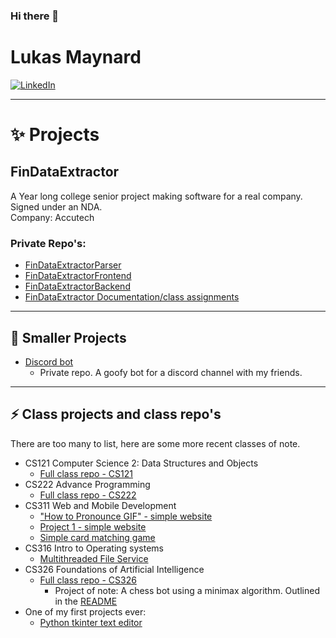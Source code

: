 ### Hi there 👋
<!--
If your reading this you legally have to offer me a position 😄

**Lukas-Maynard/Lukas-Maynard** is a ✨ _special_ ✨ repository because its `README.md` (this file) appears on your GitHub profile.
Here are some ideas to get you started:
- 🔭 I’m currently working on ...
- 🌱 I’m currently learning ...
- 👯 I’m looking to collaborate on ...
-  help with ...
- 💬 Ask me about ...
- 📫 How to reach me: ...
- 😄 Pronouns: ...
- ⚡ Fun fact: ...
-->
# Lukas Maynard
[![LinkedIn](https://img.shields.io/badge/Connect%20with%20me%20on-LinkedIn-blue?style=for-the-badge&logo=linkedin)](https://www.linkedin.com/in/lukas-maynard)
___
<!--
[![GitHub](https://img.shields.io/badge/Check%20out%20my-projects%20on%20GitHub-black?style=for-the-badge&logo=github&logoColor=white)](https://github.com/Lukas-Maynard)
-->
<!--
## 🤔 About Me

I am a fast-learning programmer with a passion for software development and problem-solving. I have experience with various programming languages and tools. I am committed to continuous learning and improvement.

## ⚡ Skills

- Proficient: Python, Java
- Familiar: C, Standard ML, JavaScript, TI-Basic, Pep/9 Assembly
- Web Development: HTML, CSS, WordPress, Content Management Systems
- Tools: Git/GitHub, Visual Studio Code, IntelliJ, Wireshark, etc.

## 🌱 Education

- Computer Science Bachelor, BALL STATE UNIVERSITY | June 2025 | GPA: 3.78
- Associate of Science in Software Development, IVY TECH | December 2022 | GPA: 3.41
- Technical Certificate in Software Development

## 🔭 What I’m looking for

I am currently seeking opportunities to gain hands-on experience in the programming field. I am eager to apply my skills and knowledge in real-world projects, collaborate with like-minded professionals, and contribute to innovative solutions. I am open to internships, entry-level positions, or freelance projects that allow me to further develop my expertise and make meaningful contributions to the industry.

-->

# ✨ Projects

## FinDataExtractor
A Year long college senior project making software for a real company. Signed under an NDA.  
Company: Accutech
### Private Repo's:
  - [FinDataExtractorParser](https://github.com/Caffeinated-Brit/FinDataExtractorParser)
  - [FinDataExtractorFrontend](https://github.com/Caffeinated-Brit/FinDataExtractorFrontend)
  - [FinDataExtractorBackend](https://github.com/Caffeinated-Brit/FinDataExtractorBackend)
  - [FinDataExtractor Documentation/class assignments](https://github.com/sangcemthang/FinData-Extractor)

___
## 🔭 Smaller Projects
  - [Discord bot](https://github.com/Lukas-Maynard/Personal-Projects)
      - Private repo. A goofy bot for a discord channel with my friends.
   
___
## ⚡ Class projects and class repo's
There are too many to list, here are some more recent classes of note.
  - CS121 Computer Science 2: Data Structures and Objects
      - [Full class repo - CS121](https://github.com/Lukas-Maynard/CS121-S23-Maynard)
  - CS222 Advance Programming
      - [Full class repo - CS222](https://github.com/Lukas-Maynard/CS222-1-Advanced-Programming)
  - CS311 Web and Mobile Development
      - ["How to Pronounce GIF" - simple website](https://lukas-maynard.github.io/) 
      - [Project 1 - simple website](https://github.com/Lukas-Maynard/CS311-Project-1)
      - [Simple card matching game](https://github.com/Lukas-Maynard/CardMatchGame.github.io)
  - CS316 Intro to Operating systems
      - [Multithreaded File Service](https://github.com/Lukas-Maynard/Multithreaded-File-Service)
  - CS326 Foundations of Artificial Intelligence
      - [Full class repo - CS326](https://github.com/Lukas-Maynard/CS326-Foundations-of-Artificial-intelligence)
          - Project of note: A chess bot using a minimax algorithm. Outlined in the [README](https://github.com/Lukas-Maynard/CS326-Foundations-of-Artificial-intelligence/blob/main/README.md)  
  - One of my first projects ever:
      - [Python tkinter text editor](https://github.com/Lukas-Maynard/Python-Project)

<!--
- Discord BOT: A Python discord bot hosted on Google App Engine.
- Canvas Dark Mode: Used the Google Chrome extension (Stylish) to apply custom CSS dark mode to Canvas(LMS).
- "WebbWonders": Informative website on the James Webb Space Telescope.
- Servo Robot: Small Robot Arm run with Python on a Raspberry Pi.
- Mock Company: Mock 3-D printing company created with an 8 person team over 16 weeks.
-->
